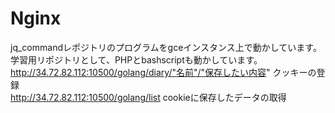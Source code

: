 # Nginx
jq_commandレポジトリのプログラムをgceインスタンス上で動かしています。<br>学習用リポジトリとして、PHPとbashscriptも動かしています。<br>
http://34.72.82.112:10500/golang/diary/"名前"/"保存したい内容" クッキーの登録<br>
http://34.72.82.112:10500/golang/list cookieに保存したデータの取得<br>


